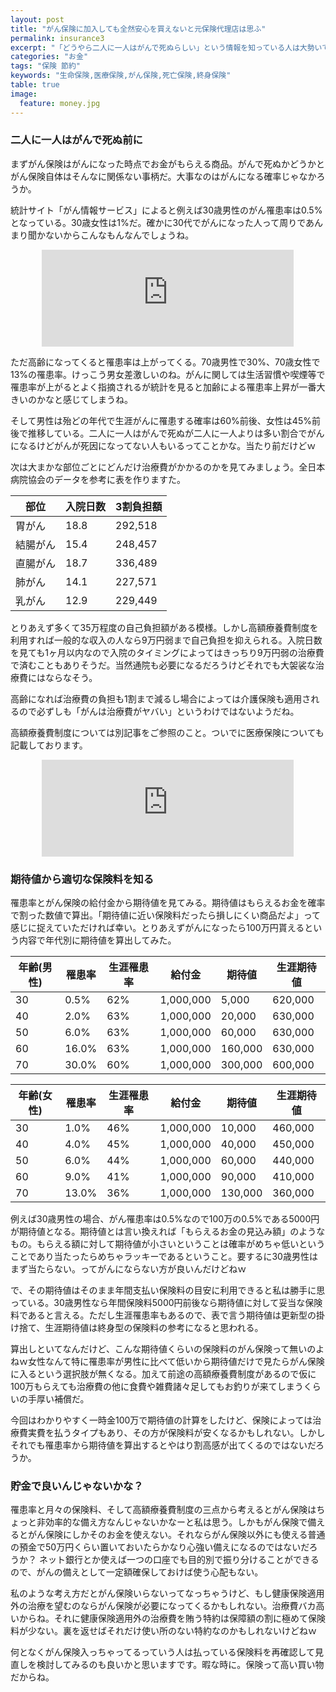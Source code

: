 ```yaml
---
layout: post
title: "がん保険に加入しても全然安心を買えないと元保険代理店は思ふ"
permalink: insurance3
excerpt: "「どうやら二人に一人はがんで死ぬらしい」という情報を知っている人は大勢いて、じゃあがん保険入っておけば安心と思って入っている人も大勢いると思います。しかしこのがん保険、本当に入っていれば安心できる商品なのか？という疑問が個人的には付いてまわる商品だったりします。"
categories: "お金"
tags: "保険 節約"
keywords: "生命保険,医療保険,がん保険,死亡保険,終身保険"
table: true
image:
  feature: money.jpg
---
```


### 二人に一人はがんで死ぬ前に

まずがん保険はがんになった時点でお金がもらえる商品。がんで死ぬかどうかとがん保険自体はそんなに関係ない事柄だ。大事なのはがんになる確率じゃなかろうか。

統計サイト「がん情報サービス」によると例えば30歳男性のがん罹患率は0.5%となっている。30歳女性は1%だ。確かに30代でがんになった人って周りであんまり聞かないからこんなもんなんでしょうね。

<iframe style="border:none;display:block;margin:0 auto;overflow:hidden;height:155px;width:80%;max-width:80%;" title="最新がん統計｜がん登録・統計［がん情報サービス］" src="http://hatenablog.com/embed?url=http://ganjoho.jp/reg_stat/statistics/stat/summary.html"></iframe>

ただ高齢になってくると罹患率は上がってくる。70歳男性で30%、70歳女性で13%の罹患率。けっこう男女差激しいのね。がんに関しては生活習慣や喫煙等で罹患率が上がるとよく指摘されるが統計を見ると加齢による罹患率上昇が一番大きいのかなと感じてしまうね。

そして男性は殆どの年代で生涯がんに罹患する確率は60%前後、女性は45%前後で推移している。二人に一人はがんで死ぬが二人に一人よりは多い割合でがんになるけどがんが死因になってない人もいるってことかな。当たり前だけどｗ

次は大まかな部位ごとにどんだけ治療費がかかるのかを見てみましょう。全日本病院協会のデータを参考に表を作りますた。

|部位|入院日数|3割負担額|
|--|--|--|
|胃がん|18.8|292,518|
|結腸がん|15.4|248,457|
|直腸がん|18.7|336,489|
|肺がん|14.1|227,571|
|乳がん|12.9|229,449|

とりあえず多くて35万程度の自己負担額がある模様。しかし高額療養費制度を利用すれば一般的な収入の人なら9万円弱まで自己負担を抑えられる。入院日数を見ても1ヶ月以内なので入院のタイミングによってはきっちり9万円弱の治療費で済むこともありそうだ。当然通院も必要になるだろうけどそれでも大袈裟な治療費にはならなそう。

高齢になれば治療費の負担も1割まで減るし場合によっては介護保険も適用されるので必ずしも「がんは治療費がヤバい」というわけではないようだね。

高額療養費制度については別記事をご参照のこと。ついでに医療保険についても記載しております。

<iframe style="border:none;display:block;margin:0 auto;overflow:hidden;height:155px;width:80%;max-width:80%;" title="医療保険は高額療養費制度の限度額内補償に留めるべきだと元保険代理店は思ふ" src="http://hatenablog.com/embed?url=http://photoantenna.com/insurance2"></iframe>

### 期待値から適切な保険料を知る

罹患率とがん保険の給付金から期待値を見てみる。期待値はもらえるお金を確率で割った数値で算出。「期待値に近い保険料だったら損しにくい商品だよ」って感じに捉えていただければ幸い。とりあえずがんになったら100万円貰えるという内容で年代別に期待値を算出してみた。

|年齢(男性)|罹患率|生涯罹患率|給付金|期待値|生涯期待値|
|--|--|--|--|--|--|
|30|0.5%|62%|1,000,000|5,000|620,000|
|40|2.0%|63%|1,000,000|20,000|630,000|
|50|6.0%|63%|1,000,000|60,000|630,000|
|60|16.0%|63%|1,000,000|160,000|630,000|
|70|30.0%|60%|1,000,000|300,000|600,000|

|年齢(女性)|罹患率|生涯罹患率|給付金|期待値|生涯期待値|
|--|--|--|--|--|--|
|30|1.0%|46%|1,000,000|10,000|460,000|
|40|4.0%|45%|1,000,000|40,000|450,000|
|50|6.0%|44%|1,000,000|60,000|440,000|
|60|9.0%|41%|1,000,000|90,000|410,000|
|70|13.0%|36%|1,000,000|130,000|360,000|

例えば30歳男性の場合、がん罹患率は0.5%なので100万の0.5%である5000円が期待値となる。期待値とは言い換えれば「もらえるお金の見込み額」のようなもの。もらえる額に対して期待値が小さいということは確率がめちゃ低いということであり当たったらめちゃラッキーであるということ。要するに30歳男性はまず当たらない。ってがんにならない方が良いんだけどねｗ

で、その期待値はそのまま年間支払い保険料の目安に利用できると私は勝手に思っている。30歳男性なら年間保険料5000円前後なら期待値に対して妥当な保険料であると言える。ただし生涯罹患率もあるので、表で言う期待値は更新型の掛け捨て、生涯期待値は終身型の保険料の参考になると思われる。

算出しといてなんだけど、こんな期待値くらいの保険料のがん保険って無いのよねｗ女性なんて特に罹患率が男性に比べて低いから期待値だけで見たらがん保険に入るという選択肢が無くなる。加えて前途の高額療養費制度があるので仮に100万もらえても治療費の他に食費や雑費諸々足してもお釣りが来てしまうくらいの手厚い補償だ。

今回はわかりやすく一時金100万で期待値の計算をしたけど、保険によっては治療費実費を払うタイプもあり、その方が保険料が安くなるかもしれない。しかしそれでも罹患率から期待値を算出するとやはり割高感が出てくるのではないだろうか。

### 貯金で良いんじゃないかな？

罹患率と月々の保険料、そして高額療養費制度の三点から考えるとがん保険はちょっと非効率的な備え方なんじゃないかなーと私は思う。しかもがん保険で備えるとがん保険にしかそのお金を使えない。それならがん保険以外にも使える普通の預金で50万円くらい置いておいたらかなり心強い備えになるのではないだろうか？ ネット銀行とか使えば一つの口座でも目的別で振り分けることができるので、がんの備えとして一定額確保しておけば使う心配もない。

私のような考え方だとがん保険いらないってなっちゃうけど、もし健康保険適用外の治療を望むのならがん保険が必要になってくるかもしれない。治療費バカ高いからね。それに健康保険適用外の治療費を賄う特約は保障額の割に極めて保険料が少ない。裏を返せばそれだけ使い所のない特約なのかもしれないけどねｗ

何となくがん保険入っちゃってるっていう人は払っている保険料を再確認して見直しを検討してみるのも良いかと思いますです。暇な時に。保険って高い買い物だからね。
